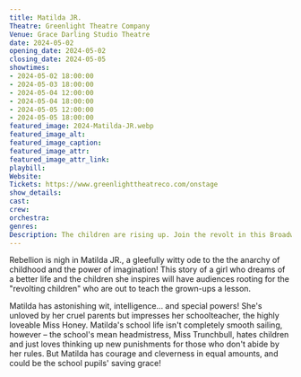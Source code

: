 ```yaml
---
title: Matilda JR.
Theatre: Greenlight Theatre Company
Venue: Grace Darling Studio Theatre
date: 2024-05-02
opening_date: 2024-05-02
closing_date: 2024-05-05
showtimes:
- 2024-05-02 18:00:00
- 2024-05-03 18:00:00
- 2024-05-04 12:00:00
- 2024-05-04 18:00:00
- 2024-05-05 12:00:00
- 2024-05-05 18:00:00
featured_image: 2024-Matilda-JR.webp
featured_image_alt: 
featured_image_caption: 
featured_image_attr: 
featured_image_attr_link: 
playbill:
Website: 
Tickets: https://www.greenlighttheatreco.com/onstage
show_details: 
cast:
crew:
orchestra:
genres: 
Description: The children are rising up. Join the revolt in this Broadway Junior adaptation of the Tony Award-winning hit!
---
```

Rebellion is nigh in Matilda JR., a gleefully witty ode to the the anarchy of childhood and the power of imagination! This story of a girl who dreams of a better life and the children she inspires will have audiences rooting for the "revolting children" who are out to teach the grown-ups a lesson.

Matilda has astonishing wit, intelligence... and special powers! She's unloved by her cruel parents but impresses her schoolteacher, the highly loveable Miss Honey. Matilda's school life isn't completely smooth sailing, however – the school's mean headmistress, Miss Trunchbull, hates children and just loves thinking up new punishments for those who don't abide by her rules. But Matilda has courage and cleverness in equal amounts, and could be the school pupils' saving grace!